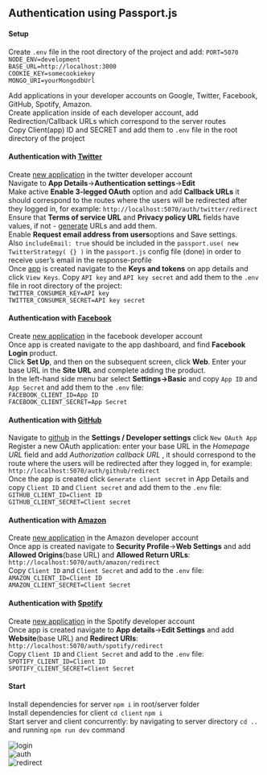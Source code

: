 ##  Authentication using Passport.js   

#### Setup  

Create `.env` file in the root directory of the project and add: 
`PORT=5070`    
`NODE_ENV=development`   
`BASE_URL=http://localhost:3000`    
`COOKIE_KEY=somecookiekey`  
`MONGO_URI=yourMongodbUrl`  

Add applications in your developer accounts on Google, Twitter, Facebook, GitHub, Spotify, Amazon.  
Create application inside of each developer account, add Redirection/Callback URLs which correspond to the server routes  
Copy Client(app) ID and SECRET and add them to `.env` file in the root directory of the project

#### Authentication with [Twitter](http://www.passportjs.org/packages/passport-twitter/)  
Create [new application](https://developer.twitter.com/en/portal/apps/new) in the twitter developer account  
Navigate to **App Details**->**Authentication settings**->**Edit**  
Make active  **Enable 3-legged OAuth** option and add **Callback URLs** it should correspond to the routes where the users will be redirected after they logged in, for example: `http://localhost:5070/auth/twitter/redirect`  
Ensure that  **Terms of service URL**  and  **Privacy policy URL**  fields have values, if not - [generate](https://app.privacypolicies.com/wizard/privacy-policy) URLs and add them.   
Enable **Request email address from users**options and Save settings.  
Also `includeEmail: true` should be included in the `passport.use( new TwitterStrategy( {} )` in the `passport.js` config file (done) in order to receive user’s email in the response-profile  
Once [app](https://developer.twitter.com/en/portal/apps/) is created navigate to the **Keys and tokens** on app details and click `View Keys`. Copy `API key` and `API key secret` and add them to the `.env` file in root directory of the project:   
`TWITTER_CONSUMER_KEY=API key`   
`TWITTER_CONSUMER_SECRET=API key secret`    

#### Authentication with [Facebook](http://www.passportjs.org/packages/passport-facebook/)      
Create [new application](https://developers.facebook.com/apps/) in the facebook developer account   
Once app is created navigate to the app dashboard, and find **Facebook Login** product.  
Click **Set Up**, and then on the subsequent screen, click **Web**. Enter your base URL in the **Site URL** and complete adding the product.     
In the left-hand side menu bar select **Settings->Basic** and copy `App ID` and `App Secret` and add them to the `.env` file:    
`FACEBOOK_CLIENT_ID=App ID`  
`FACEBOOK_CLIENT_SECRET=App Secret`  

#### Authentication with [GitHub](http://www.passportjs.org/packages/passport-github/)    
Navigate to [github](https://github.com/settings/developers) in the **Settings / Developer settings** click `New OAuth App`    
 Register a new OAuth application: enter your base URL in the *Homepage URL* field and add *Authorization callback URL* , it should correspond to the route where the users will be redirected after they logged in, for example: `http://localhost:5070/auth/github/redirect`  
Once the app is created click `Generate client secret` in App Details and copy `Client ID` and `Client secret` and add them to the `.env` file:   
`GITHUB_CLIENT_ID=Client ID`  
`GITHUB_CLIENT_SECRET=Client secret`  

#### Authentication with [Amazon](http://www.passportjs.org/packages/passport-amazon/)      
Create [new application](https://developer.amazon.com/loginwithamazon/console/site/lwa/overview.html) in the Amazon developer account   
Once app is created navigate to **Security Profile**->**Web Settings** and add **Allowed Origins**(base URL) and **Allowed Return URLs**: `http://localhost:5070/auth/amazon/redirect`  
Copy `Client ID` and `Client Secret` and add to the `.env` file:    
`AMAZON_CLIENT_ID=Client ID`  
`AMAZON_CLIENT_SECRET=Client Secret` 

#### Authentication with [Spotify](http://www.passportjs.org/packages/passport-spotify/)      
Create [new application](https://developer.spotify.com/dashboard/applications) in the Spotify developer account   
Once app is created navigate to **App details**->**Edit Settings** and add **Website**(base URL) and **Redirect URIs**: `http://localhost:5070/auth/spotify/redirect`  
Copy `Client ID` and `Client Secret` and add to the `.env` file:    
`SPOTIFY_CLIENT_ID=Client ID`  
`SPOTIFY_CLIENT_SECRET=Client Secret`


#### Start
Install dependencies for server `npm i` in root/server folder     
Install dependencies for client `cd client` `npm i`   
Start server and client concurrently: by navigating to server directory `cd ..` and running `npm run dev` command   


![login](https://res.cloudinary.com/dnkftif1n/image/upload/v1609651095/projectsGitHUB/login%20passport/2021-01-03_5-43-30_wqqsuz.png)  
![auth](https://res.cloudinary.com/dnkftif1n/image/upload/v1609651080/projectsGitHUB/login%20passport/sgn_vrn0o0.png)  
![redirect](https://res.cloudinary.com/dnkftif1n/image/upload/v1609651080/projectsGitHUB/login%20passport/user_info_xqn5sz.png)  
